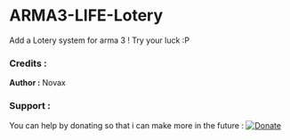 # ARMA3-LIFE-Lotery
Add a Lotery system for arma 3 ! Try your luck :P

### Credits :
**Author :** Novax



### Support :

You can help by donating so that i can make more in the future :
[![Donate](https://img.shields.io/badge/Donate-PayPal-green.svg)](https://paypal.me/novax69)